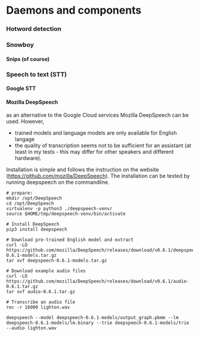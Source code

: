 # Daemons and components

### Hotword detection

### Snowboy

#### Snips (of course)

### Speech to text (STT)

#### Google STT

#### Mozilla DeepSpeech
  as an alternative to the Google Cloud services Mozilla DeepSpeech can be used.
  However,
  - trained models and language models are only available for English langage
  - the quality of transcription seems not to be sufficient for an assistant
    (at least in my tests - this may differ for other speakers and different
    hardware).

  Installation is simple and follows the instruction on the website
  (https://github.com/mozilla/DeepSpeech). The installation can be tested
  by running deepspeech on the commandline.

```
# prepare:
mkdir /opt/DeepSpeech
cd /opt/DeepSpeech
virtualenv -p python3 ./deepspeech-venv/
source $HOME/tmp/deepspeech-venv/bin/activate

# Install DeepSpeech
pip3 install deepspeech

# Download pre-trained English model and extract
curl -LO https://github.com/mozilla/DeepSpeech/releases/download/v0.6.1/deepspeech-0.6.1-models.tar.gz
tar xvf deepspeech-0.6.1-models.tar.gz

# Download example audio files
curl -LO https://github.com/mozilla/DeepSpeech/releases/download/v0.6.1/audio-0.6.1.tar.gz
tar xvf audio-0.6.1.tar.gz

# Transcribe an audio file
rec -r 16000 lighton.wav

deepspeech --model deepspeech-0.6.1-models/output_graph.pbmm --lm deepspeech-0.6.1-models/lm.binary --trie deepspeech-0.6.1-models/trie --audio lighton.wav
```
